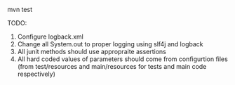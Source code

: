 mvn test

TODO:
1. Configure logback.xml
2. Change all System.out to proper logging using slf4j and logback
3. All junit methods should use appropraite assertions
4. All hard coded values of parameters should come from configurtion files 
(from test/resources and main/resources for tests and main code respectively)  
